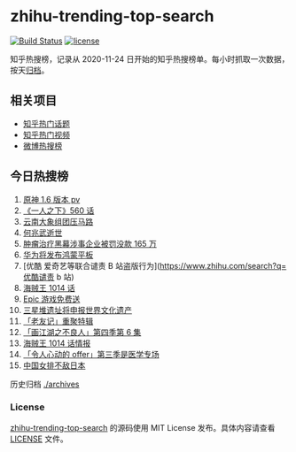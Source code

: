 # zhihu-trending-top-search

[![Build Status](https://github.com/justjavac/zhihu-trending-top-search/workflows/ci/badge.svg?branch=main)](https://github.com/justjavac/zhihu-trending-top-search/actions)
[![license](https://img.shields.io/github/license/justjavac/zhihu-trending-top-search)](https://github.com/justjavac/zhihu-trending-top-search/blob/main/LICENSE)

知乎热搜榜，记录从 2020-11-24 日开始的知乎热搜榜单。每小时抓取一次数据，按天[归档](./archives)。

## 相关项目

- [知乎热门话题](https://github.com/justjavac/zhihu-trending-hot-questions)
- [知乎热门视频](https://github.com/justjavac/zhihu-trending-hot-video)
- [微博热搜榜](https://github.com/justjavac/weibo-trending-hot-search)

## 今日热搜榜

<!-- BEGIN -->
<!-- 最后更新时间 Sat May 29 2021 17:40:49 GMT+0800 (China Standard Time) -->

1. [原神 1.6 版本 pv](https://www.zhihu.com/search?q=原神)
2. [《一人之下》560 话](https://www.zhihu.com/search?q=一人之下)
3. [云南大象组团压马路](https://www.zhihu.com/search?q=云南大象)
4. [何兆武逝世](https://www.zhihu.com/search?q=何兆武)
5. [肿瘤治疗黑幕涉事企业被罚没款 165 万](https://www.zhihu.com/search?q=肿瘤治疗黑幕)
6. [华为将发布鸿蒙平板](https://www.zhihu.com/search?q=鸿蒙平板)
7. [优酷 爱奇艺等联合谴责 B 站盗版行为](https://www.zhihu.com/search?q=优酷谴责 b 站)
8. [海贼王 1014 话](https://www.zhihu.com/search?q=海贼王)
9. [Epic 游戏免费送](https://www.zhihu.com/search?q=Epic)
10. [三星堆遗址将申报世界文化遗产](https://www.zhihu.com/search?q=三星堆)
11. [「老友记」重聚特辑](https://www.zhihu.com/search?q=老友记重聚)
12. [「画江湖之不良人」第四季第 6 集](https://www.zhihu.com/search?q=画江湖之不良人第四季)
13. [海贼王 1014 话情报](https://www.zhihu.com/search?q=海贼王)
14. [「令人心动的 offer」第三季是医学专场](https://www.zhihu.com/search?q=令人心动的offer第三季)
15. [中国女排不敌日本](https://www.zhihu.com/search?q=中国女排)

<!-- END -->

历史归档 [./archives](./archives)

### License

[zhihu-trending-top-search](https://github.com/justjavac/zhihu-trending-top-search)
的源码使用 MIT License 发布。具体内容请查看 [LICENSE](./LICENSE) 文件。
